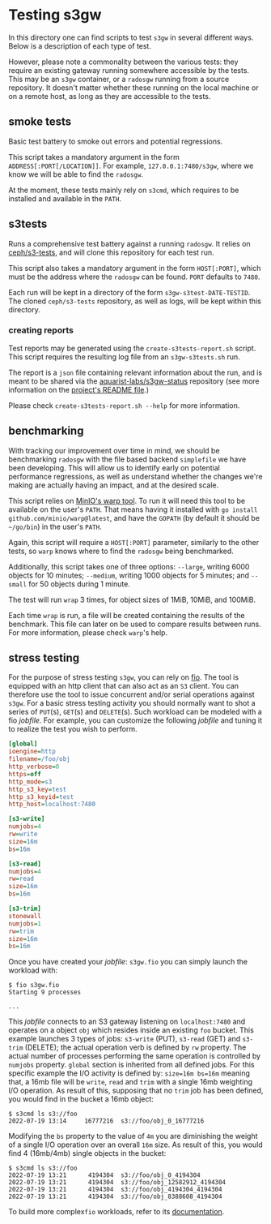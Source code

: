 # Testing s3gw

In this directory one can find scripts to test `s3gw` in several different
ways. Below is a description of each type of test.

However, please note a commonality between the various tests: they require an
existing gateway running somewhere accessible by the tests. This may be an
`s3gw` container, or a `radosgw` running from a source repository. It doesn't
matter whether these running on the local machine or on a remote host, as long
as they are accessible to the tests.

## smoke tests

Basic test battery to smoke out errors and potential regressions.

This script takes a mandatory argument in the form
`ADDRESS[:PORT[/LOCATION]]`. For example, `127.0.0.1:7480/s3gw`, where we know
we will be able to find the `radosgw`.

At the moment, these tests mainly rely on `s3cmd`, which requires to be
installed and available in the `PATH`.

## s3tests

Runs a comprehensive test battery against a running `radosgw`. It relies on
[ceph/s3-tests](https://github.com/ceph/s3-tests), and will clone this
repository for each test run.

This script also takes a mandatory argument in the form `HOST[:PORT]`, which
must be the address where the `radosgw` can be found. `PORT` defaults to
`7480`.

Each run will be kept in a directory of the form `s3gw-s3test-DATE-TESTID`.
The cloned `ceph/s3-tests` repository, as well as logs, will be kept within
this directory.

### creating reports

Test reports may be generated using the `create-s3tests-report.sh` script.
This script requires the resulting log file from an `s3gw-s3tests.sh` run.

The report is a `json` file containing relevant information about the run, and
is meant to be shared via the
[aquarist-labs/s3gw-status](https://github.com/aquarist-labs/s3gw-status)
repository (see more information on the [project's README
file](https://github.com/aquarist-labs/s3gw-status#readme).)

Please check `create-s3tests-report.sh --help` for more information.

## benchmarking

With tracking our improvement over time in mind, we should be benchmarking
`radosgw` with the file based backend `simplefile` we have been developing.
This will allow us to identify early on potential performance regressions, as
well as understand whether the changes we're making are actually having an
impact, and at the desired scale.

This script relies on [MinIO's warp tool](https://github.com/minio/warp). To
run it will need this tool to be available on the user's `PATH`. That means
having it installed with `go install github.com/minio/warp@latest`, and have
the `GOPATH` (by default it should be `~/go/bin`) in the user's `PATH`.

Again, this script will require a `HOST[:PORT]` parameter, similarly to the
other tests, so `warp` knows where to find the `radosgw` being benchmarked.

Additionally, this script takes one of three options: `--large`, writing 6000
objects for 10 minutes; `--medium`, writing 1000 objects for 5 minutes; and
`--small` for 50 objects during 1 minute.

The test will run `wrap` 3 times, for object sizes of 1MiB, 10MiB, and 100MiB.

Each time `wrap` is run, a file will be created containing the results of
the benchmark. This file can later on be used to compare results between runs.
For more information, please check `warp`'s help.

## stress testing

For the purpose of stress testing `s3gw`, you can rely on
[fio](https://github.com/axboe/fio).
The tool is equipped with an http client that can also act as an
`S3` client.
You can therefore use the tool to issue concurrent and/or serial operations against
`s3gw`.
For a basic stress testing activity you should normally want to shot a series
of `PUT`(s), `GET`(s) and `DELETE`(s).
Such workload can be modeled with a fio *jobfile*.
For example, you can customize the following *jobfile* and tuning it to realize
the test you wish to perform.

```ini
[global]
ioengine=http
filename=/foo/obj
http_verbose=0
https=off
http_mode=s3
http_s3_key=test
http_s3_keyid=test
http_host=localhost:7480

[s3-write]
numjobs=4
rw=write
size=16m
bs=16m

[s3-read]
numjobs=4
rw=read
size=16m
bs=16m

[s3-trim]
stonewall
numjobs=1
rw=trim
size=16m
bs=16m
```

Once you have created your *jobfile*: `s3gw.fio` you can simply launch
the workload with:

```shell
$ fio s3gw.fio
Starting 9 processes

...
```

This *jobfile* connects to an S3 gateway listening on `localhost:7480`
and operates on a object `obj`
which resides inside an existing `foo` bucket.
This example launches 3 types of jobs: `s3-write` (PUT), `s3-read`
(GET) and `s3-trim` (DELETE);
the actual operation verb is defined by `rw` property.
The actual number of processes performing the same operation is controlled by
`numjobs` property.
`global` section is inherited from all defined jobs.
For this specific example the I/O activity is defined by: `size=16m bs=16m`
meaning that, a 16mb file will be `write`, `read` and `trim` with a single
16mb weighting I/O operation.
As result of this, supposing that no `trim` job has been defined, you would
find in the bucket a 16mb object:

```shell
$ s3cmd ls s3://foo
2022-07-19 13:14     16777216  s3://foo/obj_0_16777216
```

Modifying the `bs` property to the value of `4m` you are diminishing
the weight of a single I/O operation over an overall `16m` size.
As result of this, you would find 4 (16mb/4mb) single objects in the bucket:

```shell
$ s3cmd ls s3://foo
2022-07-19 13:21      4194304  s3://foo/obj_0_4194304
2022-07-19 13:21      4194304  s3://foo/obj_12582912_4194304
2022-07-19 13:21      4194304  s3://foo/obj_4194304_4194304
2022-07-19 13:21      4194304  s3://foo/obj_8388608_4194304
```

To build more complex`fio` workloads, refer to its
[documentation](https://fio.readthedocs.io/en/latest/index.html).
